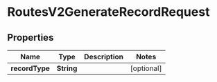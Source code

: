 

# RoutesV2GenerateRecordRequest


## Properties

| Name | Type | Description | Notes |
|------------ | ------------- | ------------- | -------------|
|**recordType** | **String** |  |  [optional] |



